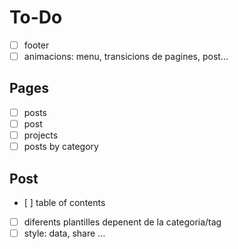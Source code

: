 # To-Do
- [ ] footer
- [ ] animacions: menu, transicions de pagines, post...

## Pages
- [ ] posts
- [ ] post
- [ ] projects
- [ ] posts by category

## Post
- [ ] table of contents
- [ ] diferents plantilles depenent de la categoria/tag
- [ ] style: data, share ...
